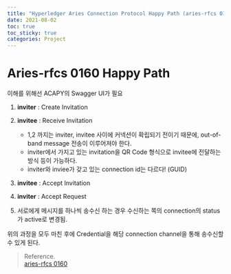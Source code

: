 ```yaml
---
title: "Hyperledger Aries Connection Protocol Happy Path (aries-rfcs 0160)"
date: 2021-08-02
toc: true
toc_sticky: true
categories: Project
---
```


# Aries-rfcs 0160 Happy Path
이해를 위해선 ACAPY의 Swagger UI가 필요

1. __inviter__ : Create Invitation 
   
2. __invitee__ : Receive Invitation
    - 1,2 까지는 inviter, invitee 사이에 커넥션이 확립되기 전이기 때문에, out-of-band message 전송이 이루어져야 한다.
    - inviter에서 가지고 있는 invitation을 QR Code 형식으로 invitee에 전달하는 방식 등이 가능하다.
    - inviter와 inviee가 갖고 있는 connection id는 다르다! (GUID)
  
3. __invitee__ : Accept Invitation

4. __inviter__ : Accept Request

5. 서로에게 메시지를 하나씩 송수신 하는 경우 수신하는 쪽의 connection의 status가 active로 변경됨.
 
위의 과정을 모두 마친 후에 Credential을 해당 connection channel을 통해 송수신할 수 있게 된다.

> Reference.   
> [aries-rfcs 0160](https://github.com/hyperledger/aries-rfcs/tree/9b0aaa39df7e8bd434126c4b33c097aae78d65bf/features/0160-connection-protocol)